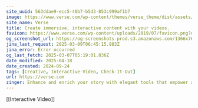 ```yaml
---
site_uuid: 563ddae9-ecc5-40b7-b5d3-853c999af1b7
image: https://www.verse.com/wp-content/themes/verse_theme/dist/assets/images/verse-social.jpg
site_name: Verse
title: Create immersive, interactive content with your videos.
favicon: https://www.verse.com/wp-content/uploads/2019/07/favicon.png?optimize=low&dpr=2.0&auto=webp
og_screenshot_url: https://og-screenshots-prod.s3.amazonaws.com/1366x768/80/false/9113afa3c92e1ca7ae76cf708a53c641c9187ee303f620a3ef4ef7afffd59b47.jpeg
jina_last_request: 2025-03-09T06:45:15.883Z
jina_error: Error occurred
og_last_fetch: 2025-03-07T05:19:01.836Z
date_modified: 2025-04-18
date_created: 2024-09-24
tags: [Creative, Interactive-Video, Check-It-Out]
url: https://verse.com
zinger: Enhance and enrich your story with elegant tools that empower audiences to fully engage.
---
```












[[Interactive Video]]
